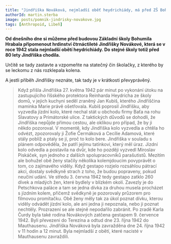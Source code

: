 ```yaml
---
title: "Jindřiška Nováková, nejmladší oběť heydrichiády, má před ZŠ Bohumila Hrabala svůj pomník"
authorId: martin.sterba
image: posts/pomnik-jindrisky-novakove.jpg
tags: [Anthropoid, Libeň]
---
```


**Od dnešního dne si můžeme před budovou Základní školy Bohumila Hrabala připomenout hrdinství čtrnáctileté Jindřišky Novákové, která se v roce 1942 stala nejmladší obětí heydrichiády. Do stejné školy totiž před 80 lety Jindřiška chodila.**

Určitě se tady zastavte a vzpomeňte na statečný čin školačky, z kterého by se leckomu z nás rozklepala kolena. 

A jestli příběh Jindřišky neznáte, tak tady je v krátkosti převyprávěný.

>Když přišla Jindřiška 27. května 1942 pár minut po vykonání útoku na zastupujícího říšského protektora Reinharda Heydricha ze školy domů, v jejich kuchyni seděl zraněný Jan Kubiš, kterého Jindřiščina maminka Marie právě ošetřovala. Kubiš poprosil Jindřišku, aby vyzvedla jízdní kolo, které nechal stát u obchodu firmy Baťa na rohu Slavatovy a Primátorské ulice. Z taktických důvodů se dohodli, že Jindřiška nepůjde přímou cestou, ale oklikou pro případ, že by ji někdo pozoroval. V momentě, kdy Jindřiška kolo vyzvedla a chtěla ho odvézt, zpozorovaly ji Žofie Čermáková a Cecílie Adamová, které stály poblíž a ptaly se jí, proč to kolo bere. Jindřiška v souladu s plánem odpověděla, že patří jejímu tatínkovi, který měl úraz. Jízdní kolo odvedla a postavila na dvůr, kde ho později vyzvedl Miroslav Piskáček, syn jednoho z dalších spolupracovníků parašutistů. Mezitím ale bohužel obě ženy stačily několika kolemjdoucím povyprávět o tom, co zajímavého viděly. Když gestapo rozjelo rozsáhlou pátrací akci, dostaly svědkyně strach z toho, že budou popraveny, pokud neučiní udání. Ve středu 3. června 1942 tedy gestapo zatklo 260 dívek a mladých žen, které bydlely v blízkém okolí. Zavezly je do Petschkova paláce a tam se jedna dívka za druhou musela procházet s jízdním kolem, přičemž svědkyně je pozorovaly průzorem pro filmovou promítačku. Obě ženy měly tak za úkol poznat dívku, kterou viděly odvádět jízdní kolo, ale ani jedna ji nepoznala, nebo ji poznat nechtěly. Prozrazení se ale stejně nepodařilo zabránit. Po zradě Karla Čurdy byla také rodina Novákových zatčena gestapem 9. července 1942. Byli převezeni do Terezína a odtud dne 23. října 1942 do Mauthausenu. Jindřiška Nováková byla zavražděna dne 24. října 1942 v 11 hodin a 12 minut. Byla nejmladší z obětí, které nacisté v Mauthausenu zavraždili.
